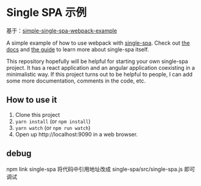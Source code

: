 # Single SPA 示例

基于：[simple-single-spa-webpack-example](https://github.com/joeldenning/simple-single-spa-webpack-example)

A simple example of how to use webpack with [single-spa](https://github.com/joeldenning/simple-single-spa-webpack-example/blob/master/README.md). Check out [the docs](https://github.com/CanopyTax/single-spa) and [the guide](https://medium.com/@joeldenning/a-step-by-step-guide-to-single-spa-abbbcb1bedc6) to learn more about single-spa itself.

This repository hopefully will be helpful for starting your own single-spa project. It has a react application and an angular application coexisting in a minimalistic way. If this project turns out to be helpful to people, I can add some more documentation, comments in the code, etc.

## How to use it

1. Clone this project
2. `yarn install` (or `npm install`)
3. `yarn watch` (or `npm run watch`)
4. Open up http://localhost:9090 in a web browser.

## debug

npm link single-spa
将代码中引用地址改成 single-spa/src/single-spa.js 即可调试
